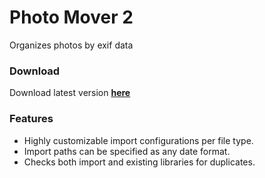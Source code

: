 Photo Mover 2
===========

Organizes photos by exif data

### Download
Download latest version **[here](https://jonashertzman.github.io/PhotoMover2/download/PhotoMover.zip)**

### Features
- Highly customizable import configurations per file type.
- Import paths can be specified as any date format.
- Checks both import and existing libraries for duplicates.
